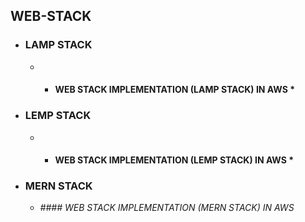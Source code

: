 ## WEB-STACK
* ### LAMP STACK
  * * #### WEB STACK IMPLEMENTATION (LAMP STACK) IN AWS *
* ### LEMP STACK
  * * #### WEB STACK IMPLEMENTATION (LEMP STACK) IN AWS *
* ### MERN STACK
  * *#### WEB STACK IMPLEMENTATION (MERN STACK) IN AWS*
